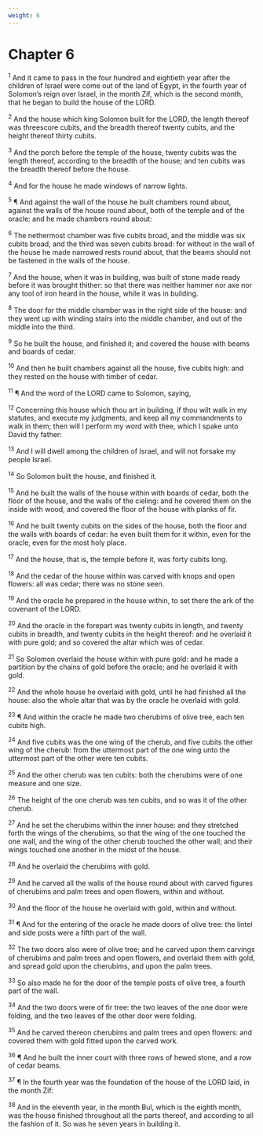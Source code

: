 ```yaml
---
weight: 6
---
```


# Chapter 6

<sup>1</sup> And it came to pass in the four hundred and eightieth year after the children of Israel were come out of the land of Egypt, in the fourth year of Solomon’s reign over Israel, in the month Zif, which is the second month, that he began to build the house of the LORD. 

<sup>2</sup> And the house which king Solomon built for the LORD, the length thereof was threescore cubits, and the breadth thereof twenty cubits, and the height thereof thirty cubits. 

<sup>3</sup> And the porch before the temple of the house, twenty cubits was the length thereof, according to the breadth of the house; and ten cubits was the breadth thereof before the house. 

<sup>4</sup> And for the house he made windows of narrow lights. 

<sup>5</sup> ¶ And against the wall of the house he built chambers round about, against the walls of the house round about, both of the temple and of the oracle: and he made chambers round about: 

<sup>6</sup> The nethermost chamber was five cubits broad, and the middle was six cubits broad, and the third was seven cubits broad: for without in the wall of the house he made narrowed rests round about, that the beams should not be fastened in the walls of the house. 

<sup>7</sup> And the house, when it was in building, was built of stone made ready before it was brought thither: so that there was neither hammer nor axe nor any tool of iron heard in the house, while it was in building. 

<sup>8</sup> The door for the middle chamber was in the right side of the house: and they went up with winding stairs into the middle chamber, and out of the middle into the third. 

<sup>9</sup> So he built the house, and finished it; and covered the house with beams and boards of cedar. 

<sup>10</sup> And then he built chambers against all the house, five cubits high: and they rested on the house with timber of cedar. 

<sup>11</sup> ¶ And the word of the LORD came to Solomon, saying, 

<sup>12</sup> Concerning this house which thou art in building, if thou wilt walk in my statutes, and execute my judgments, and keep all my commandments to walk in them; then will I perform my word with thee, which I spake unto David thy father: 

<sup>13</sup> And I will dwell among the children of Israel, and will not forsake my people Israel. 

<sup>14</sup> So Solomon built the house, and finished it. 

<sup>15</sup> And he built the walls of the house within with boards of cedar, both the floor of the house, and the walls of the cieling: and he covered them on the inside with wood, and covered the floor of the house with planks of fir. 

<sup>16</sup> And he built twenty cubits on the sides of the house, both the floor and the walls with boards of cedar: he even built them for it within, even for the oracle, even for the most holy place. 

<sup>17</sup> And the house, that is, the temple before it, was forty cubits long. 

<sup>18</sup> And the cedar of the house within was carved with knops and open flowers: all was cedar; there was no stone seen. 

<sup>19</sup> And the oracle he prepared in the house within, to set there the ark of the covenant of the LORD. 

<sup>20</sup> And the oracle in the forepart was twenty cubits in length, and twenty cubits in breadth, and twenty cubits in the height thereof: and he overlaid it with pure gold; and so covered the altar which was of cedar. 

<sup>21</sup> So Solomon overlaid the house within with pure gold: and he made a partition by the chains of gold before the oracle; and he overlaid it with gold. 

<sup>22</sup> And the whole house he overlaid with gold, until he had finished all the house: also the whole altar that was by the oracle he overlaid with gold. 

<sup>23</sup> ¶ And within the oracle he made two cherubims of olive tree, each ten cubits high. 

<sup>24</sup> And five cubits was the one wing of the cherub, and five cubits the other wing of the cherub: from the uttermost part of the one wing unto the uttermost part of the other were ten cubits. 

<sup>25</sup> And the other cherub was ten cubits: both the cherubims were of one measure and one size. 

<sup>26</sup> The height of the one cherub was ten cubits, and so was it of the other cherub. 

<sup>27</sup> And he set the cherubims within the inner house: and they stretched forth the wings of the cherubims, so that the wing of the one touched the one wall, and the wing of the other cherub touched the other wall; and their wings touched one another in the midst of the house. 

<sup>28</sup> And he overlaid the cherubims with gold. 

<sup>29</sup> And he carved all the walls of the house round about with carved figures of cherubims and palm trees and open flowers, within and without. 

<sup>30</sup> And the floor of the house he overlaid with gold, within and without. 

<sup>31</sup> ¶ And for the entering of the oracle he made doors of olive tree: the lintel and side posts were a fifth part of the wall. 

<sup>32</sup> The two doors also were of olive tree; and he carved upon them carvings of cherubims and palm trees and open flowers, and overlaid them with gold, and spread gold upon the cherubims, and upon the palm trees. 

<sup>33</sup> So also made he for the door of the temple posts of olive tree, a fourth part of the wall. 

<sup>34</sup> And the two doors were of fir tree: the two leaves of the one door were folding, and the two leaves of the other door were folding. 

<sup>35</sup> And he carved thereon cherubims and palm trees and open flowers: and covered them with gold fitted upon the carved work. 

<sup>36</sup> ¶ And he built the inner court with three rows of hewed stone, and a row of cedar beams. 

<sup>37</sup> ¶ In the fourth year was the foundation of the house of the LORD laid, in the month Zif: 

<sup>38</sup> And in the eleventh year, in the month Bul, which is the eighth month, was the house finished throughout all the parts thereof, and according to all the fashion of it. So was he seven years in building it. 


